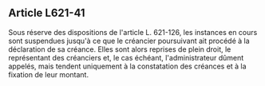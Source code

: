Article L621-41
----
Sous réserve des dispositions de l'article L. 621-126, les instances en cours
sont suspendues jusqu'à ce que le créancier poursuivant ait procédé à la
déclaration de sa créance. Elles sont alors reprises de plein droit, le
représentant des créanciers et, le cas échéant, l'administrateur dûment appelés,
mais tendent uniquement à la constatation des créances et à la fixation de leur
montant.
